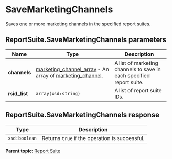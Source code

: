 # SaveMarketingChannels

Saves one or more marketing channels in the specified report suites.

## ReportSuite.SaveMarketingChannels parameters

|Name|Type|Description|
|----|----|-----------|
| **channels** |  [marketing_channel_array](../../data_types/r_marketing_channel_array.md#) - An array of [marketing_channel](../../data_types/r_marketing_channel.md#). |A list of marketing channels to save in each specified report suite.|
| **rsid_list** | `array(xsd:string)` |A list of report suite IDs.|

## ReportSuite.SaveMarketingChannels response

|Type|Description|
|----|-----------|
| `xsd:boolean` |Returns `true` if the operation is successful.|

**Parent topic:** [Report Suite](../../methods/report_suite/r_methods_reportsuite.md)

